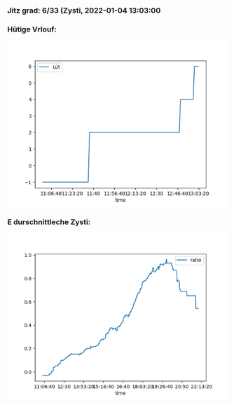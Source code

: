 ### Jitz grad: 6/33 (Zysti, 2022-01-04 13:03:00

### Hütige Vrlouf:
![Graph](Today.png)

### E durschnittleche Zysti:
![Graph](Zysti.png)